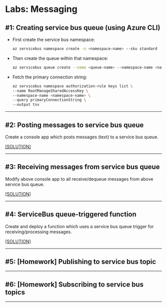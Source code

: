 # Labs: Messaging

## #1: Creating service bus queue (using Azure CLI)

* First create the service bus namespace:

    ```bash
    az servicebus namespace create -n <namespace-name> --sku standard
    ```

* Then create the queue within that namespace:

    ```bash
    az servicebus queue create --name <queue-name> --namespace-name <namespace-name>
    ```

* Fetch the primary connection string:

    ```bash
    az servicebus namespace authorization-rule keys list \
    --name RootManageSharedAccessKey \
    --namespace-name <namespace-name> \
    --query primaryConnectionString \
    --output tsv
    ```

-----

## #2: Posting messages to service bus queue

Create a console app which posts messages (text) to a service bus queue.

[[SOLUTION]](../code-samples/servicebus-queue-send/program.cs)

-----

## #3: Receiving messages from service bus queue

Modify above console app to all receive/dequeue messages from above service bus queue.

[[SOLUTION]](../code-samples/servicebus-queue-receive/program.cs)

-----

## #4: ServiceBus queue-triggered function

Create and deploy a function which uses a service bus queue trigger for receiving/processing messages.

[[SOLUTION]](../code-samples/function-app-servicebus-trigger/ServiceBusQueueTriggerFunction.cs)

-----

## #5: [Homework] Publishing to service bus topic

-----

## #6: [Homework] Subscribing to service bus topics

-----

